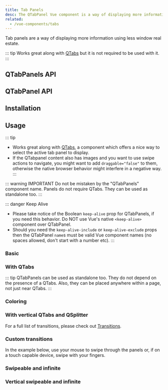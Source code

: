 ```yaml
---
title: Tab Panels
desc: The QTabPanel Vue component is a way of displaying more information using less window real estate.
related:
  - /vue-components/tabs
---
```

Tab panels are a way of displaying more information using less window real estate.

::: tip
Works great along with [QTabs](/vue-components/tabs) but it is not required to be used with it.
:::

## QTabPanels API

<doc-api file="QTabPanels" />

## QTabPanel API

<doc-api file="QTabPanel" />

## Installation
<doc-installation :components="['QTabPanels', 'QTabPanel']" />

## Usage

::: tip
* Works great along with [QTabs](/vue-components/tabs), a component which offers a nice way to select the active tab panel to display.
* If the QTabpanel content also has images and you want to use swipe actions to navigate, you might want to add `draggable="false"` to them, otherwise the native browser behavior might interfere in a negative way.
:::

::: warning IMPORTANT
Do not be mistaken by the "QTabPanels" component name. Panels do not require QTabs. They can be used as standalone too.
:::

::: danger Keep Alive
* Please take notice of the Boolean `keep-alive` prop for QTabPanels, if you need this behavior. Do NOT use Vue's native `<keep-alive>` component over QTabPanel.
* Should you need the `keep-alive-include` or `keep-alive-exclude` props then the QTabPanel `name`s must be valid Vue component names (no spaces allowed, don't start with a number etc).
:::

### Basic

<doc-example title="Basic" file="QTabPanels/Basic" />

### With QTabs

::: tip
QTabPanels can be used as standalone too. They do not depend on the presence of a QTabs. Also, they can be placed anywhere within a page, not just near QTabs.
:::

<doc-example title="With QTabs" file="QTabPanels/WithQTabs" />

<doc-example title="A more complex example" file="QTabPanels/WithNestedQTabs" />

### Coloring

<doc-example title="Coloring" file="QTabPanels/Coloring" />

### With vertical QTabs and QSplitter

<doc-example title="With vertical QTabs and QSplitter" file="QTabs/Vertical" />

For a full list of transitions, please check out [Transitions](/options/transitions).

### Custom transitions

<doc-example title="Custom transition examples" file="QTabPanels/Transition" />

In the example below, use your mouse to swipe through the panels or, if on a touch capable device, swipe with your fingers.

### Swipeable and infinite

<doc-example title="Swipeable and infinite" file="QTabPanels/Swipeable" />

### Vertical swipeable and infinite <q-badge align="top" color="brand-primary" label="v1.9+" />

<doc-example title="Vertical swipeable and infinite" file="QTabPanels/VerticalSwipeable" />

